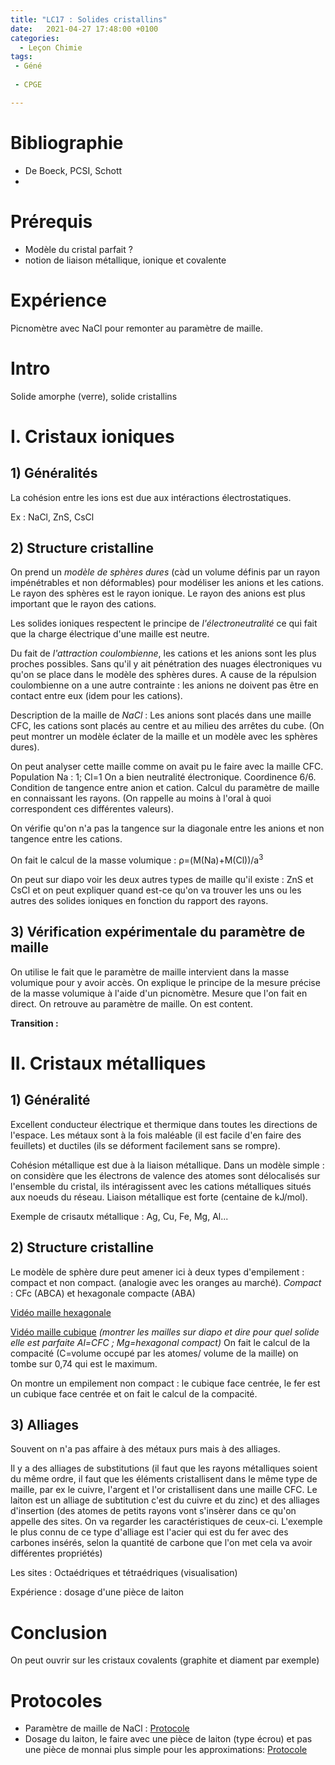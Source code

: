 ```yaml
---
title: "LC17 : Solides cristallins"
date:   2021-04-27 17:48:00 +0100
categories:
  - Leçon Chimie
tags:
 - Géné
 
 - CPGE

---
```

# Bibliographie
* De Boeck, PCSI, Schott
* 

# Prérequis
* Modèle du cristal parfait ?
* notion de liaison métallique, ionique et covalente
# Expérience

Picnomètre avec NaCl pour remonter au paramètre de maille.

# Intro
Solide amorphe (verre), solide cristallins

# I. Cristaux ioniques
## 1) Généralités
La cohésion entre les ions est due aux intéractions électrostatiques. 

Ex : NaCl, ZnS, CsCl

## 2) Structure cristalline
On prend un *modèle de sphères dures* (càd un volume définis par un rayon impénétrables et non déformables) pour modéliser les anions et les cations. Le rayon des sphères est le rayon ionique. Le rayon des anions est plus important que le rayon des cations.

Les solides ioniques respectent le principe de *l'électroneutralité* ce qui fait que la charge électrique d'une maille est neutre.

Du fait de *l'attraction coulombienne*, les cations et les anions sont les plus proches possibles. Sans qu'il y ait pénétration des nuages électroniques vu qu'on se place dans le modèle des sphères dures. A cause de la répulsion coulombienne on a une autre contrainte : les anions ne doivent pas être en contact entre eux (idem pour les cations). 

Description de la maille de *NaCl* : Les anions sont placés dans une maille CFC, les cations sont placés au centre et au milieu des arrêtes du cube.
(On peut montrer un modèle éclater de la maille et un modèle avec les sphères dures).

On peut analyser cette maille comme on avait pu le faire avec la maille CFC. Population Na : 1; Cl=1 On a bien neutralité électronique. Coordinence 6/6.
Condition de tangence entre anion et cation. Calcul du paramètre de maille en connaissant les rayons. (On rappelle au moins à l'oral à quoi correspondent ces différentes valeurs).

On vérifie qu'on n'a pas la tangence sur la diagonale entre les anions et non tangence entre les cations. 

On fait le calcul de la masse volumique : &rho;=(M(Na)+M(Cl))/a<sup>3</sup>

On peut sur diapo voir les deux autres types de maille qu'il existe : ZnS et CsCl et on peut expliquer quand est-ce qu'on va trouver les uns ou les autres des solides ioniques en fonction du rapport des rayons.

## 3) Vérification expérimentale du paramètre de maille
On utilise le fait que le paramètre de maille intervient dans la masse volumique pour y avoir accès. On explique le principe de la mesure précise de la masse volumique à l'aide d'un picnomètre. Mesure que l'on fait en direct. On retrouve au paramètre de maille. On est content.

**Transition :**

# II. Cristaux métalliques
## 1) Généralité
Excellent conducteur électrique et thermique dans toutes les directions de l'espace.
Les métaux sont à la fois maléable (il est facile d'en faire des feuillets) et ductiles (ils se déforment facilement sans se rompre).

Cohésion métallique est due à la liaison métallique. Dans un modèle simple : on considère que les électrons de valence des atomes sont délocalisés sur l'ensemble du cristal, ils intéragissent avec les cations métalliques situés aux noeuds du réseau.
Liaison métallique est forte (centaine de kJ/mol).

Exemple de crisautx métallique : Ag, Cu, Fe, Mg, Al...

## 2) Structure cristalline
Le modèle de sphère dure peut amener ici à deux types d'empilement : compact et non compact. (analogie avec les oranges au marché).
*Compact* : CFc (ABCA) et hexagonale compacte (ABA)

[Vidéo maille hexagonale](/assets/videos/maille_hexa.mp4)

[Vidéo maille cubique](/assets/videos/maille_cubique.mp4)
*(montrer les mailles sur diapo et dire pour quel solide elle est parfaite Al=CFC ; Mg=hexagonal compact)*
On fait le calcul de la compacité (C=volume occupé par les atomes/ volume de la maille) on tombe sur 0,74 qui est le maximum.

On montre un empilement non compact : le cubique face centrée, le fer est un cubique face centrée et on fait le calcul de la compacité.

## 3) Alliages

Souvent on n'a pas affaire à des métaux purs mais à des alliages. 

Il y a des alliages de substitutions (il faut que les rayons métalliques soient du même ordre, il faut que les éléments cristallisent dans le même type de maille, par ex le cuivre, l'argent et l'or cristallisent dans une maille CFC. Le laiton est un alliage de subtitution c'est du cuivre et du zinc) et des alliages d'insertion (des atomes de petits rayons vont s'insèrer dans ce qu'on appelle des sites. On va regarder les caractéristiques de ceux-ci. L'exemple le plus connu de ce type d'alliage est l'acier qui est du fer avec des carbones insérés, selon la quantité de carbone que l'on met cela va avoir différentes propriétés)

Les sites : Octaédriques et tétraédriques (visualisation)

Expérience : dosage d'une pièce de laiton

# Conclusion
On peut ouvrir sur les cristaux covalents (graphite et diament par exemple)

# Protocoles
* Paramètre de maille de NaCl : [Protocole](/assets/pdf/protocole_pycnometreNaCl.pdf)
* Dosage du laiton, le faire avec une pièce de laiton (type écrou) et pas une pièce de monnai plus simple pour les approximations: [Protocole](/assets/pdf/Protocole_dosage_cuivre_dans_laiton.pdf)


